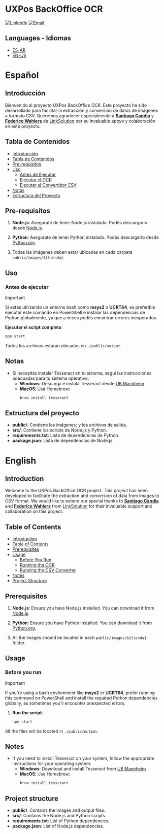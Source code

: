 # UXPos BackOffice OCR

[![LinkedIn](https://img.shields.io/badge/LinkedIn-0077B5?style=for-the-badge&logo=linkedin&logoColor=white)](https://www.linkedin.com/in/gzanelli/)
[![Email](https://img.shields.io/badge/Email-D14836?style=for-the-badge&logo=gmail&logoColor=white)](mailto:gonzalozanelli1@gmail.com)

## Languages - Idiomas

- [ES-AR](#español)
- [EN-US](#english)

# Español

## Introducción

Bienvenido al proyecto UXPos BackOffice OCR. Este proyecto ha sido desarrollado para facilitar la extracción y conversión de datos de imágenes a formato CSV. Queremos agradecer especialmente a **[Santiago Candia](https://www.linkedin.com/in/santiago-candia-76708626b/)** y **[Federico Wahlers](https://www.linkedin.com/in/federico-wahlers-989627206/)** de [LinkSolution](https://www.linkedin.com/company/linksolution-srl/) por su invaluable apoyo y colaboración en este proyecto.

## Tabla de Contenidos

- [Introducción](#introducción)
- [Tabla de Contenidos](#tabla-de-contenidos)
- [Pre-requisitos](#pre-requisitos)
- [Uso](#uso)
  - [Antes de Ejecutar](#antes-de-ejecutar)
  - [Ejecutar el OCR](#ejecutar-el-ocr)
  - [Ejecutar el Convertidor CSV](#ejecutar-el-convertidor-csv)
- [Notas](#notas)
- [Estructura del Proyecto](#estructura-del-proyecto)

## Pre-requisitos

1. **Node.js**: Asegurate de tener Node.js instalado. Podés descargarlo desde [Node.js](https://nodejs.org/).

2. **Python**: Asegurate de tener Python instalado. Podés descargarlo desde [Python.org](https://www.python.org/).

3. Todas las imágenes deben estar ubicadas en cada carpeta `public/images/${tienda}`.

## Uso

### Antes de ejecutar

> [!IMPORTANT]
> Si estás utilizando un entorno bash como **msys2** o **UCRT64**, es preferible ejecutar este comando en PowerShell e instalar las dependencias de Python globalmente, ya que a veces podés encontrar errores inesperados.

**Ejecutar el script completo**:

```sh
npm start
```

Todos los archivos estarán ubicados en `./public/output`.

## Notas

- Si necesitás instalar Tesseract en tu sistema, seguí las instrucciones adecuadas para tu sistema operativo:
  - **Windows**: Descargá e instalá Tesseract desde [UB Mannheim](https://github.com/UB-Mannheim/tesseract/wiki)
  - **MacOS**: Usá Homebrew:
    ```sh
    brew install tesseract
    ```

## Estructura del proyecto

- **public/**: Contiene las imágenes; y los archivos de salida.
- **src/**: Contiene los scripts de Node.js y Python.
- **requirements.txt**: Lista de dependencias de Python.
- **package.json**: Lista de dependencias de Node.js.

# English

## Introduction

Welcome to the UXPos BackOffice OCR project. This project has been developed to facilitate the extraction and conversion of data from images to CSV format. We would like to extend our special thanks to **[Santiago Candia](https://www.linkedin.com/in/santiago-candia-76708626b/)** and **[Federico Wahlers](https://www.linkedin.com/in/federico-wahlers-989627206/)** from [LinkSolution](https://www.linkedin.com/company/linksolution-srl/) for their invaluable support and collaboration on this project.

## Table of Contents

- [Introduction](#introduction)
- [Table of Contents](#table-of-contents)
- [Prerequisites](#prerequisites)
- [Usage](#usage)
  - [Before You Run](#before-you-run)
  - [Running the OCR](#running-the-ocr)
  - [Running the CSV Converter](#running-the-csv-converter)
- [Notes](#notes)
- [Project Structure](#project-structure)

## Prerequisites

1. **Node.js**: Ensure you have Node.js installed. You can download it from [Node.js](https://nodejs.org/).

2. **Python**: Ensure you have Python installed. You can download it from [Python.org](https://www.python.org/).

3. All the images should be located in each `public/images/${tienda}` folder.

## Usage

### Before you run

> [!IMPORTANT]
> If you're using a bash environment like **msys2** or **UCRT64**, prefer running this command on PowerShell and install the required Python dependencies globally, as sometimes you'll encounter unexpected errors.

1. **Run the script**:
   ```sh
   npm start
   ```

All the files will be located in `./public/output`.

## Notes

- If you need to install Tesseract on your system, follow the appropriate instructions for your operating system:
  - **Windows**: Download and install Tesseract from [UB Mannheim](https://github.com/UB-Mannheim/tesseract/wiki)
  - **MacOS**: Use Homebrew:
    ```sh
    brew install tesseract
    ```

## Project structure

- **public/**: Contains the images and output files.
- **src/**: Contains the Node.js and Python scripts.
- **requirements.txt**: List of Python dependencies.
- **package.json**: List of Node.js dependencies.
